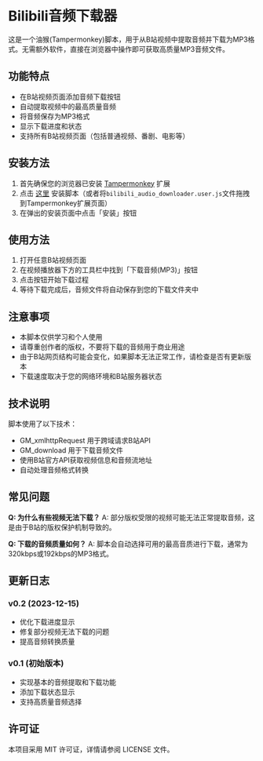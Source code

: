 # Bilibili音频下载器

这是一个油猴(Tampermonkey)脚本，用于从B站视频中提取音频并下载为MP3格式。无需额外软件，直接在浏览器中操作即可获取高质量MP3音频文件。

## 功能特点

- 在B站视频页面添加音频下载按钮
- 自动提取视频中的最高质量音频
- 将音频保存为MP3格式
- 显示下载进度和状态
- 支持所有B站视频页面（包括普通视频、番剧、电影等）

## 安装方法

1. 首先确保您的浏览器已安装 [Tampermonkey](https://www.tampermonkey.net/) 扩展
2. 点击 [这里](https://github.com/cheluen/bilibili_onlyddownload_mp3/raw/refs/heads/main/bilibili_audio_downloader.user.js) 安装脚本（或者将`bilibili_audio_downloader.user.js`文件拖拽到Tampermonkey扩展页面）
3. 在弹出的安装页面中点击「安装」按钮

## 使用方法

1. 打开任意B站视频页面
2. 在视频播放器下方的工具栏中找到「下载音频(MP3)」按钮
3. 点击按钮开始下载过程
4. 等待下载完成后，音频文件将自动保存到您的下载文件夹中

## 注意事项

- 本脚本仅供学习和个人使用
- 请尊重创作者的版权，不要将下载的音频用于商业用途
- 由于B站网页结构可能会变化，如果脚本无法正常工作，请检查是否有更新版本
- 下载速度取决于您的网络环境和B站服务器状态

## 技术说明

脚本使用了以下技术：
- GM_xmlhttpRequest 用于跨域请求B站API
- GM_download 用于下载音频文件
- 使用B站官方API获取视频信息和音频流地址
- 自动处理音频格式转换

## 常见问题

**Q: 为什么有些视频无法下载？**
A: 部分版权受限的视频可能无法正常提取音频，这是由于B站的版权保护机制导致的。

**Q: 下载的音频质量如何？**
A: 脚本会自动选择可用的最高音质进行下载，通常为320kbps或192kbps的MP3格式。

## 更新日志

### v0.2 (2023-12-15)
- 优化下载进度显示
- 修复部分视频无法下载的问题
- 提高音频转换质量

### v0.1 (初始版本)
- 实现基本的音频提取和下载功能
- 添加下载状态显示
- 支持高质量音频选择

## 许可证

本项目采用 MIT 许可证，详情请参阅 LICENSE 文件。